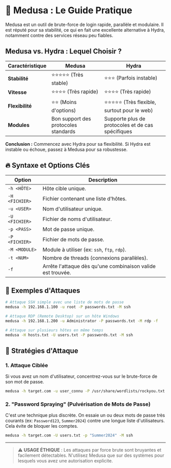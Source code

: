 # 🐍 Medusa : Le Guide Pratique

Medusa est un outil de brute-force de login rapide, parallèle et modulaire. Il est réputé pour sa stabilité, ce qui en fait une excellente alternative à Hydra, notamment contre des services réseau peu fiables.

## Medusa vs. Hydra : Lequel Choisir ?

| Caractéristique | Medusa | Hydra |
|---|---|---|
| **Stabilité** | ⭐⭐⭐⭐⭐ (Très stable) | ⭐⭐⭐ (Parfois instable) |
| **Vitesse** | ⭐⭐⭐⭐ (Très rapide) | ⭐⭐⭐⭐ (Très rapide) |
| **Flexibilité** | ⭐⭐ (Moins d'options) | ⭐⭐⭐⭐⭐ (Très flexible, surtout pour le web) |
| **Modules** | Bon support des protocoles standards | Supporte plus de protocoles et de cas spécifiques |

**Conclusion :** Commencez avec Hydra pour sa flexibilité. Si Hydra est instable ou échoue, passez à Medusa pour sa robustesse.

## 🔥 Syntaxe et Options Clés

| Option | Description |
|---|---|
| `-h <HÔTE>` | Hôte cible unique. |
| `-H <FICHIER>` | Fichier contenant une liste d'hôtes. |
| `-u <USER>` | Nom d'utilisateur unique. |
| `-U <FICHIER>` | Fichier de noms d'utilisateur. |
| `-p <PASS>` | Mot de passe unique. |
| `-P <FICHIER>` | Fichier de mots de passe. |
| `-M <MODULE>` | Module à utiliser (ex: `ssh`, `ftp`, `rdp`). |
| `-t <NUM>` | Nombre de threads (connexions parallèles). |
| `-f` | Arrête l'attaque dès qu'une combinaison valide est trouvée. |

## 🎯 Exemples d'Attaques

```bash
# Attaque SSH simple avec une liste de mots de passe
medusa -h 192.168.1.100 -u root -P passwords.txt -M ssh

# Attaque RDP (Remote Desktop) sur un hôte Windows
medusa -h 192.168.1.200 -u Administrator -P passwords.txt -M rdp -f

# Attaque sur plusieurs hôtes en même temps
medusa -H hosts.txt -U users.txt -P passwords.txt -M ssh
```

## 🚀 Stratégies d'Attaque

### 1. Attaque Ciblée
Si vous avez un nom d'utilisateur, concentrez-vous sur le brute-force de son mot de passe.
```bash
medusa -h target.com -u user_connu -P /usr/share/wordlists/rockyou.txt -M ssh -f
```

### 2. "Password Spraying" (Pulvérisation de Mots de Passe)
C'est une technique plus discrète. On essaie un ou deux mots de passe très courants (ex: `Password123`, `Summer2024`) contre une longue liste d'utilisateurs. Cela évite de bloquer les comptes.
```bash
medusa -h target.com -U users.txt -p "Summer2024" -M ssh
```

---
> ⚠️ **USAGE ÉTHIQUE** : Les attaques par force brute sont bruyantes et facilement détectables. N'utilisez Medusa que sur des systèmes pour lesquels vous avez une autorisation explicite.
